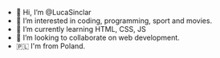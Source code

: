- 👋 Hi, I’m @LucaSinclar
- 👀 I’m interested in coding, programming, sport and movies.
- 🌱 I’m currently learning HTML, CSS, JS
- 💞️ I’m looking to collaborate on web development.
- 🇵🇱 I'm from Poland.

<!---
LucaSinclar/LucaSinclar is a ✨ special ✨ repository because its `README.md` (this file) appears on your GitHub profile.
You can click the Preview link to take a look at your changes.
--->
